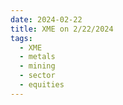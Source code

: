 ```yaml
---
date: 2024-02-22
title: XME on 2/22/2024
tags: 
  - XME
  - metals
  - mining
  - sector
  - equities
---
```

<div class="post">
<snapshot-grid 
    :reports="['2024/02/21/CTA/XME', '2024/02/22/CTA/XME', '2024/02/22/MTP/XME']"
    chart="2024/02/22/Chart/XME"
/>
<p>

</p>
<p>

</p>
</div>